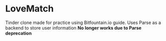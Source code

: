 # LoveMatch
Tinder clone made for practice using Bitfountain.io guide. Uses Parse as a backend to store user information **No longer works due to Parse deprecation**
